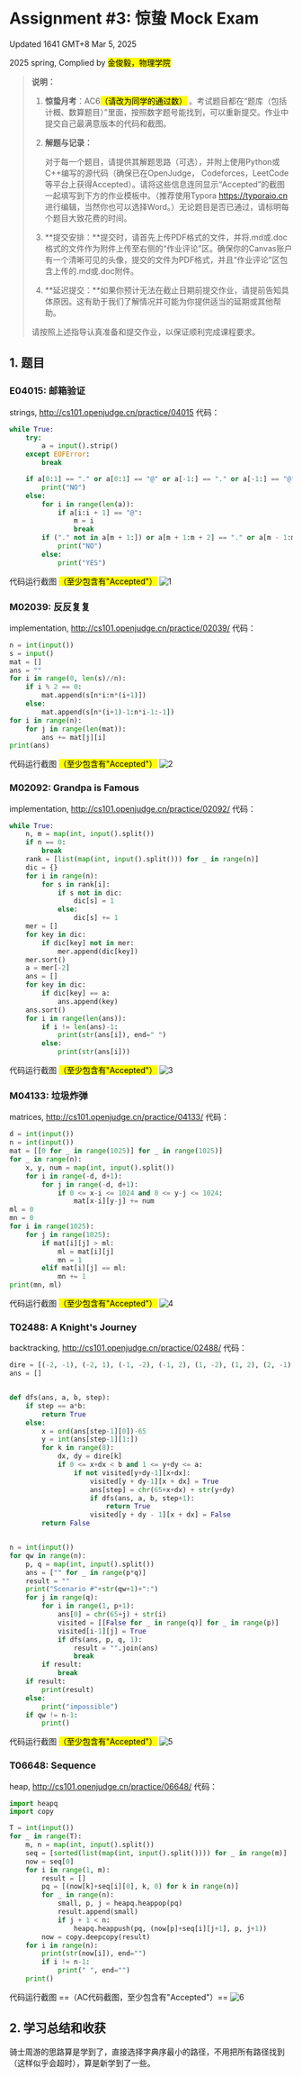 # Assignment #3: 惊蛰 Mock Exam

Updated 1641 GMT+8 Mar 5, 2025

2025 spring, Complied by <mark>金俊毅，物理学院</mark>



> **说明：**
>
> 1. **惊蛰⽉考**：AC6<mark>（请改为同学的通过数）</mark> 。考试题⽬都在“题库（包括计概、数算题目）”⾥⾯，按照数字题号能找到，可以重新提交。作业中提交⾃⼰最满意版本的代码和截图。
>
> 2. **解题与记录：**
>
>    对于每一个题目，请提供其解题思路（可选），并附上使用Python或C++编写的源代码（确保已在OpenJudge， Codeforces，LeetCode等平台上获得Accepted）。请将这些信息连同显示“Accepted”的截图一起填写到下方的作业模板中。（推荐使用Typora https://typoraio.cn 进行编辑，当然你也可以选择Word。）无论题目是否已通过，请标明每个题目大致花费的时间。
>
> 3. **提交安排：**提交时，请首先上传PDF格式的文件，并将.md或.doc格式的文件作为附件上传至右侧的“作业评论”区。确保你的Canvas账户有一个清晰可见的头像，提交的文件为PDF格式，并且“作业评论”区包含上传的.md或.doc附件。
>
> 4. **延迟提交：**如果你预计无法在截止日期前提交作业，请提前告知具体原因。这有助于我们了解情况并可能为你提供适当的延期或其他帮助。 
>
> 请按照上述指导认真准备和提交作业，以保证顺利完成课程要求。



## 1. 题目

### E04015: 邮箱验证

strings, http://cs101.openjudge.cn/practice/04015
代码：

```python
while True:
    try:
        a = input().strip()
    except EOFError:
        break

    if a[0:1] == "." or a[0:1] == "@" or a[-1:] == "." or a[-1:] == "@" or ("@" not in a):
        print("NO")
    else:
        for i in range(len(a)):
            if a[i:i + 1] == "@":
                m = i
                break
        if ("." not in a[m + 1:]) or a[m + 1:m + 2] == "." or a[m - 1:m] == "." or ("@" in a[m + 1:]):
            print("NO")
        else:
            print("YES")
```



代码运行截图 <mark>（至少包含有"Accepted"）</mark>
![1](1.png)




### M02039: 反反复复

implementation, http://cs101.openjudge.cn/practice/02039/
代码：

```python
n = int(input())
s = input()
mat = []
ans = ""
for i in range(0, len(s)//n):
    if i % 2 == 0:
        mat.append(s[n*i:n*(i+1)])
    else:
        mat.append(s[n*(i+1)-1:n*i-1:-1])
for i in range(n):
    for j in range(len(mat)):
        ans += mat[j][i]
print(ans)
```



代码运行截图 <mark>（至少包含有"Accepted"）</mark>
![2](2.png)




### M02092: Grandpa is Famous

implementation, http://cs101.openjudge.cn/practice/02092/
代码：

```python
while True:
    n, m = map(int, input().split())
    if n == 0:
        break
    rank = [list(map(int, input().split())) for _ in range(n)]
    dic = {}
    for i in range(n):
        for s in rank[i]:
            if s not in dic:
                dic[s] = 1
            else:
                dic[s] += 1
    mer = []
    for key in dic:
        if dic[key] not in mer:
            mer.append(dic[key])
    mer.sort()
    a = mer[-2]
    ans = []
    for key in dic:
        if dic[key] == a:
            ans.append(key)
    ans.sort()
    for i in range(len(ans)):
        if i != len(ans)-1:
            print(str(ans[i]), end=" ")
        else:
            print(str(ans[i]))
```



代码运行截图 <mark>（至少包含有"Accepted"）</mark>
![3](3.png)




### M04133: 垃圾炸弹

matrices, http://cs101.openjudge.cn/practice/04133/
代码：

```python
d = int(input())
n = int(input())
mat = [[0 for _ in range(1025)] for _ in range(1025)]
for _ in range(n):
    x, y, num = map(int, input().split())
    for i in range(-d, d+1):
        for j in range(-d, d+1):
            if 0 <= x-i <= 1024 and 0 <= y-j <= 1024:
                mat[x-i][y-j] += num
ml = 0
mn = 0
for i in range(1025):
    for j in range(1025):
        if mat[i][j] > ml:
            ml = mat[i][j]
            mn = 1
        elif mat[i][j] == ml:
            mn += 1
print(mn, ml)
```



代码运行截图 <mark>（至少包含有"Accepted"）</mark>
![4](4.png)




### T02488: A Knight's Journey

backtracking, http://cs101.openjudge.cn/practice/02488/
代码：

```python
dire = [(-2, -1), (-2, 1), (-1, -2), (-1, 2), (1, -2), (1, 2), (2, -1), (2, 1)]
ans = []


def dfs(ans, a, b, step):
    if step == a*b:
        return True
    else:
        x = ord(ans[step-1][0])-65
        y = int(ans[step-1][1:])
        for k in range(8):
            dx, dy = dire[k]
            if 0 <= x+dx < b and 1 <= y+dy <= a:
                if not visited[y+dy-1][x+dx]:
                    visited[y + dy-1][x + dx] = True
                    ans[step] = chr(65+x+dx) + str(y+dy)
                    if dfs(ans, a, b, step+1):
                        return True
                    visited[y + dy - 1][x + dx] = False
        return False


n = int(input())
for qw in range(n):
    p, q = map(int, input().split())
    ans = ["" for _ in range(p*q)]
    result = ""
    print("Scenario #"+str(qw+1)+":")
    for j in range(q):
        for i in range(1, p+1):
            ans[0] = chr(65+j) + str(i)
            visited = [[False for _ in range(q)] for _ in range(p)]
            visited[i-1][j] = True
            if dfs(ans, p, q, 1):
                result = "".join(ans)
                break
        if result:
            break
    if result:
        print(result)
    else:
        print("impossible")
    if qw != n-1:
        print()
```



代码运行截图 <mark>（至少包含有"Accepted"）</mark>
![5](5.png)




### T06648: Sequence

heap, http://cs101.openjudge.cn/practice/06648/
代码：

```python
import heapq
import copy

T = int(input())
for _ in range(T):
    m, n = map(int, input().split())
    seq = [sorted(list(map(int, input().split()))) for _ in range(m)]
    now = seq[0]
    for i in range(1, m):
        result = []
        pq = [(now[k]+seq[i][0], k, 0) for k in range(n)]
        for _ in range(n):
            small, p, j = heapq.heappop(pq)
            result.append(small)
            if j + 1 < n:
                heapq.heappush(pq, (now[p]+seq[i][j+1], p, j+1))
        now = copy.deepcopy(result)
    for i in range(n):
        print(str(now[i]), end="")
        if i != n-1:
            print(" ", end="")
    print()
```



代码运行截图 ==（AC代码截图，至少包含有"Accepted"）==
![6](6.png)




## 2. 学习总结和收获

骑士周游的思路算是学到了，直接选择字典序最小的路径，不用把所有路径找到（这样似乎会超时），算是新学到了一些。











